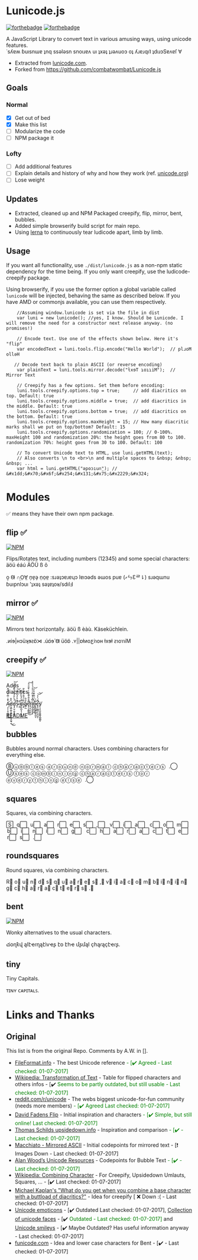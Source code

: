 # Lunicode.js
[![forthebadge](http://forthebadge.com/images/badges/gluten-free.svg)](http://forthebadge.com)
[![forthebadge](http://forthebadge.com/images/badges/contains-technical-debt.svg)](http://forthebadge.com)

A JavaScript Library to convert text in various amusing ways, using unicode features.  
&#x2d9;&#x73;&#x28e;&#x250;&#x28d; &#x253;&#x75;&#x131;&#x73;&#x6e;&#x26f;&#x250; &#x287;&#x6e;&#x71; &#x73;&#x73;&#x1dd;&#x6c;&#x1dd;&#x73;&#x6e; &#x73;&#x6e;&#x6f;&#x131;&#x279;&#x250;&#x28c; &#x75;&#x131; &#x287;&#x78;&#x1dd;&#x287; &#x287;&#x279;&#x1dd;&#x28c;&#x75;&#x6f;&#x254; &#x6f;&#x287; &#x28e;&#x279;&#x250;&#x279;&#x71;&#x131;&#x2e5; &#x287;&#x64;&#x131;&#x279;&#x254;&#x53;&#x250;&#x28c;&#x250;&#x17f; &#x2200;

- Extracted from [lunicode.com](http://lunicode.com).
- Forked from https://github.com/combatwombat/Lunicode.js

## Goals

### Normal

- [X] Get out of bed
- [X] Make this list
- [ ] Modularize the code
- [ ] NPM package it

### Lofty

- [ ] Add additional features
- [ ] Explain details and history of why and how they work (ref. [unicode.org](http://unicode.org/faq/char_combmark.html))
- [ ] Lose weight

## Updates

 - Extracted, cleaned up and NPM Packaged creepify, flip, mirror, bent, bubbles. 
 - Added simple browserify build script for main repo.
 - Using [lerna](https://lernajs.io/) to continuously tear ludicode apart, limb by limb.

## Usage

If you want all functionality, use `./dist/lunicode.js` as a non-npm static dependency for the time being.
If you only want creepify, use the ludicode-creepify package.

Using browserify, if you use the former option a global variable called `lunicode` will be injected, behaving
the same as described below. If you have AMD or commonjs available, you can use them respectively.

```
	//Assuming window.lunicode is set via the file in dist
	var luni = new lunicode(); //yes, I know. Should be Lunicode. I will remove the need for a constructor next release anyway. (no 	promises!)

	// Encode text. Use one of the effects shown below. Here it's "flip"
	var encodedText = luni.tools.flip.encode("Hello World");  // plɹoM ollǝH
   
   // Decode text back to plain ASCII (or reverse encoding)
    var plainText = luni.tools.mirror.decode("ƚxɘT ɿoɿɿiM");  // Mirror Text
    
    // Creepify has a few options. Set them before encoding:
    luni.tools.creepify.options.top = true; 	// add diacritics on top. Default: true 
    luni.tools.creepify.options.middle = true;	// add diacritics in the middle. Default: true 
    luni.tools.creepify.options.bottom = true;	// add diacritics on the bottom. Default: true
    luni.tools.creepify.options.maxHeight = 15; // How many diacritic marks shall we put on top/bottom? Default: 15
    luni.tools.creepify.options.randomization = 100; // 0-100%. maxHeight 100 and randomization 20%: the height goes from 80 to 100. randomization 70%: height goes from 30 to 100. Default: 100

    // To convert Unicode text to HTML, use luni.getHTML(text);
    // Also converts \n to <br>\n and multiple spaces to &nbsp; &nbsp; &nbsp; ...
    var html = luni.getHTML("ǝpoɔıu∩̤"); // &#x1dd;&#x70;&#x6f;&#x254;&#x131;&#x75;&#x2229;&#x324;

```

# Modules

:white_check_mark: means they have their own npm package.

## flip :white_check_mark:

[![NPM](https://nodei.co/npm/lunicode-flip.png?compact=true)](https://npmjs.org/package/lunicode-flip)

Flips/Rotates text, including numbers (12345) and some special characters: äöü éáú ÄÖÜ ß ô

o̮ ᙠ ∩̤O̤∀̤ n̗ɐ̗ǝ̗ n̤o̤ɐ̤ :sɹǝʇɔɐɹɐɥɔ lɐıɔǝds ǝɯos puɐ (ގㄣƐᄅ⇂) sɹǝqɯnu ɓuıpnlɔuı 'ʇxǝʇ sǝʇɐʇoᴚ/sdılℲ

## mirror :white_check_mark:

[![NPM](https://nodei.co/npm/lunicode-mirror.png?compact=true)](https://npmjs.org/package/lunicode-mirror)

Mirrors text horizontally. äöü ß èàù. Käseküchlein.

.ᴎiɘ|ʜɔüʞɘꙅɒ̈⋊ .úɒ́ɘ́ ᙠ üöɒ̈ .ʏ||ɒƚᴎoƹiɿoʜ ƚxɘƚ ꙅɿoɿɿiM

## creepify :white_check_mark:
[![NPM](https://nodei.co/npm/lunicode-creepify.png?compact=true)](https://npmjs.org/package/lunicode-creepify)

Adds  
	diacritics
	

Ą̵̛͎̗͎̯͕̺̭͍̩͐̄̄͗̿͛̔̀́̋̄͜d̷̨͉͇̞̲̥͈̝̺̘̪̥̟͚̘̫̑̋̎͜͜ḑ̵̡̛̤̱̣̼̞̥̻͕͗̔̀̐́̆̐̓͌̊͛̐̉̚͝s̴̯̤̓̐͒̓̉͆̿̔̚͝
	̶̭̼͂̃d̴̡̰̯̲̣̘͉͉̯̣̥͋̈́̊̏̓̀͒̚i̷̮̭͋̈́̋͋̉͊̄̓͂̕a̶̳̣̲̓̊͋c̵̡̛̗͕̖̻͇̪͆̌͒͊͛͌̽̐̇̇̀͊̂̈͒̚͜͠ṙ̷̡̹̱̜̖̦̭ĩ̵͍̪̘͚̗̰͓̙͛͆̽̾͒̏̀͗̊̊́̍̉͒̊ţ̶̙͙̙͉̱́̀̈́̿͛͊̎̓̉̕̕͜͝i̵̛̞̭̭̮̱̬̯̙̖̺̼͑͛ͅć̶̢̡̫̻̪̩̤̱̠̰̹̙͒́̀͐͐̚̚͘͝͝ṩ̸̢̧̠͖̩͚̯̳͓̻̪̻̞

[README](packages/lunicode-creepify/README.md)
## bubbles

Bubbles around normal characters. Uses combining characters for everything else.

Ⓑⓤⓑⓑⓛⓔⓢ ⓐⓡⓞⓤⓝⓓ ⓝⓞⓡⓜⓐⓛ ⓒⓗⓐⓡⓐⓒⓣⓔⓡⓢ    .⃝ Ⓤⓢⓔⓢ ⓒⓞⓜⓑⓘⓝⓘⓝⓖ ⓒⓗⓐⓡⓐⓒⓣⓔⓡⓢ ⓕⓞⓡ ⓔⓥⓔⓡⓨⓣⓗⓘⓝⓖ ⓔⓛⓢⓔ    .⃝

## squares

Squares, via combining characters.

S⃞    q⃞    u⃞    a⃞    r⃞    e⃞    s⃞    ,⃞     v⃞    i⃞    a⃞     c⃞    o⃞    m⃞    b⃞    i⃞    n⃞    i⃞    n⃞    g⃞     c⃞    h⃞    a⃞    r⃞    a⃞    c⃞    t⃞    e⃞    r⃞    s⃞    .⃞

## roundsquares

Round squares, via combining characters.

R⃣   o⃣   u⃣   n⃣   d⃣    s⃣   q⃣   u⃣   a⃣   r⃣   e⃣   s⃣   ,⃣    v⃣   i⃣   a⃣    c⃣   o⃣   m⃣   b⃣   i⃣   n⃣   i⃣   n⃣   g⃣    c⃣   h⃣   a⃣   r⃣   a⃣   c⃣   t⃣   e⃣   r⃣   s⃣   .⃣

## bent

[![NPM](https://nodei.co/npm/lunicode-bent.png?compact=true)](https://npmjs.org/package/lunicode-bent)

Wonky alternatives to the usual characters.

చօղҟվ ąӀէҽɾղąէìѵҽʂ էօ էհҽ մʂմąӀ çհąɾąçէҽɾʂ.

## tiny

Tiny Capitals.

ᴛɪɴʏ ᴄᴀᴘɪᴛᴀʟꜱ.



# Links and Thanks

## Original

This list is from the original Repo. Comments by A.W. in [].
<ul>
	<li><a href="http://www.fileformat.info/">FileFormat.info</a> - The best Unicode reference <span style="color:green">- [✔️ Agreed - Last checked: 01-07-2017]</span></li>
	<li><a href="http://en.wikipedia.org/wiki/Transformation_of_text">Wikipedia: Transformation of Text</a> - Table for flipped characters and others infos - [✔️ <span style="color:green">Seems to be partly outdated, but still usable - Last checked: 01-07-2017]</span></li>
	<li><a href="http://www.reddit.com/r/unicode">reddit.com/r/unicode</a> - The webs biggest unicode-for-fun community (needs more members) <span style="color:green">- [✔️ Agreed Last checked: 01-07-2017]</span></li>
	<li><a href="http://www.revfad.com/flip.html">David Fadens Flip</a> - Initial inspiration and characters <span style="color:green">- [✔️ Simple, but still online! Last checked: 01-07-2017]</span></li>
	<li><a href="http://upsidedown.info/">Thomas Schilds upsidedown.info</a> - Inspiration and comparison <span style="color:green">- [✔️ - Last checked: 01-07-2017]</span> </li>
	<li><a href="http://www.macchiato.com/unicode/mirrored-ascii">Macchiato - Mirrored ASCII</a> - Initial codepoints for mirrored text - [❗ Images Down - Last checked: 01-07-2017] </li>
	<li><a href="http://www.alanwood.net/unicode/enclosed_alphanumerics.html">Alan Wood’s Unicode Resources</a> - Codepoints for Bubble Text  <span style="color:green">- [✔️ - Last checked: 01-07-2017]</span> </li>
	<li><a href="http://en.wikipedia.org/wiki/Combining_character">Wikipedia: Combining Character</a> - For Creepify, Upsidedown Umlauts, Squares, ... - [✔️ Last checked: 01-07-2017]</li>
	<li><a href="http://blogs.msdn.com/b/michkap/archive/2006/02/17/533929.aspx">Michael Kaplan's "What do you get when you combine a base character with a buttload of diacritics?"</a> -  Idea for creepify  [ ❌ Down :( - Last checked: 01-07-2017]</li>
	<li><a href="http://unicodeemoticons.com/">Unicode emoticons</a> - [✔️ Outdated Last checked: 01-07-2017], <a href="http://www.planetminecraft.com/blog/collection-of-unicode-faces/">Collection of unicode faces</a> - [✔️ <span style="color:green">  Outdated - Last checked: 01-07-2017]</span> and <a href="https://gist.github.com/157796">Unicode smileys</a> - [✔️ Maybe Outdated? Has useful information anyway - Last checked: 01-07-2017]</li>					
	<li><a href="http://funicode.com">funicode.com</a> - Idea and lower case characters for Bent - [✔️ - Last checked: 01-07-2017] </span </li>
</ul>
